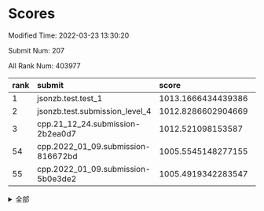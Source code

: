 # Scores

Modified Time: 2022-03-23 13:30:20

Submit Num: 207

All Rank Num: 403977

| rank |               submit               |       score        |       sigma        | pk_num |
| :--- | :--------------------------------- | :----------------- | :----------------- | :----- |
| 1    | jsonzb.test.test_1                 | 1013.1666434439386 | 0.8199060269593553 | 7808   |
| 2    | jsonzb.test.submission_level_4     | 1012.8286602904669 | 0.8008559042141965 | 7804   |
| 3    | cpp.21_12_24.submission-2b2ea0d7   | 1012.521098153587  | 0.783789765465336  | 7807   |
| 54   | cpp.2022_01_09.submission-816672bd | 1005.5545148277155 | 0.7220655013230312 | 7806   |
| 55   | cpp.2022_01_09.submission-5b0e3de2 | 1005.4919342283547 | 0.7155779313102513 | 7803   |


<details>
<summary>全部</summary>

| rank |                 submit                 |       score        |       sigma        | pk_num |
| :--- | :------------------------------------- | :----------------- | :----------------- | :----- |
| 1    | jsonzb.test.test_1                     | 1013.1666434439386 | 0.8199060269593553 | 7808   |
| 2    | jsonzb.test.submission_level_4         | 1012.8286602904669 | 0.8008559042141965 | 7804   |
| 3    | cpp.21_12_24.submission-2b2ea0d7       | 1012.521098153587  | 0.783789765465336  | 7807   |
| 4    | gobigger.level_3.submission_level_3_0  | 1011.8834881552223 | 0.7586784164017301 | 7808   |
| 5    | gobigger.level_3.submission_level_3_36 | 1011.674730625498  | 0.7703066447335122 | 7804   |
| 6    | gobigger.level_3.submission_level_3_15 | 1011.5681684321644 | 0.7789264281553441 | 7807   |
| 7    | gobigger.level_3.submission_level_3_28 | 1011.3671502422925 | 0.7536856902358743 | 7805   |
| 8    | gobigger.level_3.submission_level_3_25 | 1011.3159322080367 | 0.7608329254312542 | 7808   |
| 9    | gobigger.level_3.submission_level_3_4  | 1011.1375895633212 | 0.7804718938203757 | 7803   |
| 10   | gobigger.level_3.submission_level_3_22 | 1011.0450545858833 | 0.7443099509851192 | 7809   |
| 11   | gobigger.level_3.submission_level_3_30 | 1010.9672693470187 | 0.7553103030691324 | 7805   |
| 12   | gobigger.level_3.submission_level_3_29 | 1010.7316338545572 | 0.7647481381341263 | 7808   |
| 13   | gobigger.level_3.submission_level_3_6  | 1010.6914559713548 | 0.7563545875133258 | 7805   |
| 14   | gobigger.level_3.submission_level_3_9  | 1010.5796702882676 | 0.7875143114235946 | 7803   |
| 15   | gobigger.level_3.submission_level_3_43 | 1010.542165970429  | 0.7978413032427677 | 7804   |
| 16   | gobigger.level_3.submission_level_3_47 | 1010.4913301703915 | 0.749205923189244  | 7810   |
| 17   | gobigger.level_3.submission_level_3_21 | 1010.4385005556096 | 0.7431045378643759 | 7808   |
| 18   | gobigger.level_3.submission_level_3_33 | 1010.4348600240226 | 0.7762842800990767 | 7810   |
| 19   | gobigger.level_3.submission_level_3_27 | 1010.3674947344438 | 0.754093676236623  | 7805   |
| 20   | gobigger.level_3.submission_level_3_38 | 1010.3577058092058 | 0.7625951934775386 | 7812   |
| 21   | gobigger.level_3.submission_level_3_40 | 1010.3199697315641 | 0.759900658454157  | 7811   |
| 22   | gobigger.level_3.submission_level_3_42 | 1010.3035335734086 | 0.772296764813557  | 7800   |
| 23   | gobigger.level_3.submission_level_3_49 | 1010.2996123637774 | 0.7517761721300973 | 7804   |
| 24   | gobigger.level_3.submission_level_3_19 | 1010.2963116524884 | 0.7664644953177555 | 7802   |
| 25   | gobigger.level_3.submission_level_3_34 | 1010.2021388054803 | 0.7559879531111096 | 7802   |
| 26   | gobigger.level_3.submission_level_3_41 | 1010.1220967328113 | 0.7468433022139963 | 7804   |
| 27   | gobigger.level_3.submission_level_3_11 | 1010.1019005639517 | 0.7768672643814702 | 7806   |
| 28   | gobigger.level_3.submission_level_3_23 | 1009.9988124687342 | 0.7562942189119577 | 7811   |
| 29   | gobigger.level_3.submission_level_3_24 | 1009.860111999999  | 0.7713783096501192 | 7808   |
| 30   | gobigger.level_3.submission_level_3_26 | 1009.8394929950285 | 0.740316364895376  | 7805   |
| 31   | gobigger.level_3.submission_level_3_2  | 1009.7933477880365 | 0.7336149875256939 | 7804   |
| 32   | gobigger.level_3.submission_level_3_20 | 1009.7378052591647 | 0.7471151500379727 | 7807   |
| 33   | gobigger.level_3.submission_level_3_12 | 1009.710417675156  | 0.773949113760511  | 7805   |
| 34   | gobigger.level_3.submission_level_3_16 | 1009.6982395996894 | 0.7666275338894069 | 7801   |
| 35   | gobigger.level_3.submission_level_3_45 | 1009.648764577358  | 0.7439602801470885 | 7807   |
| 36   | gobigger.level_3.submission_level_3_1  | 1009.5987198155947 | 0.754008144028742  | 7806   |
| 37   | gobigger.level_3.submission_level_3_3  | 1009.5502306878932 | 0.7464360605303585 | 7802   |
| 38   | gobigger.level_3.submission_level_3_5  | 1009.5306342893891 | 0.7514332614388307 | 7803   |
| 39   | gobigger.level_3.submission_level_3_10 | 1009.4359215742691 | 0.7446626339098504 | 7810   |
| 40   | gobigger.level_3.submission_level_3_31 | 1009.3970860085813 | 0.7384591521545213 | 7804   |
| 41   | gobigger.level_3.submission_level_3_14 | 1009.3840446168741 | 0.7582702681948879 | 7803   |
| 42   | gobigger.level_3.submission_level_3_39 | 1009.3048446508724 | 0.7878614405655255 | 7808   |
| 43   | gobigger.level_3.submission_level_3_32 | 1009.1702466261112 | 0.7451249893840743 | 7805   |
| 44   | gobigger.level_3.submission_level_3_7  | 1009.1578252942542 | 0.7733368247868659 | 7807   |
| 45   | gobigger.level_3.submission_level_3_17 | 1009.0958019028448 | 0.7373782929480582 | 7807   |
| 46   | gobigger.level_3.submission_level_3_48 | 1009.0547218368216 | 0.7557599229620687 | 7803   |
| 47   | gobigger.level_3.submission_level_3_13 | 1008.9939401829738 | 0.7809976781990143 | 7807   |
| 48   | gobigger.level_3.submission_level_3_37 | 1008.9120756013122 | 0.7537632353851683 | 7809   |
| 49   | gobigger.level_3.submission_level_3_44 | 1008.8026437895858 | 0.758538064635388  | 7803   |
| 50   | gobigger.level_3.submission_level_3_46 | 1008.648957384579  | 0.749221059942014  | 7802   |
| 51   | gobigger.level_3.submission_level_3_35 | 1008.5979887978277 | 0.7343159039680187 | 7810   |
| 52   | gobigger.level_3.submission_level_3_18 | 1008.4982544343068 | 0.7621337401999191 | 7809   |
| 53   | gobigger.level_3.submission_level_3_8  | 1008.4298136666961 | 0.7459612377994217 | 7811   |
| 54   | cpp.2022_01_09.submission-816672bd     | 1005.5545148277155 | 0.7220655013230312 | 7806   |
| 55   | cpp.2022_01_09.submission-5b0e3de2     | 1005.4919342283547 | 0.7155779313102513 | 7803   |
| 56   | gobigger.level_1.submission_level_1_30 | 1005.361735729949  | 0.7246465347717824 | 7801   |
| 57   | gobigger.level_1.submission_level_1_41 | 1004.684817338606  | 0.7239309158867837 | 7802   |
| 58   | gobigger.level_1.submission_level_1_34 | 1004.3481422872493 | 0.7177846929903383 | 7809   |
| 59   | gobigger.level_1.submission_level_1_19 | 1004.335764387843  | 0.721652617692221  | 7804   |
| 60   | gobigger.level_1.submission_level_1_20 | 1004.2690438800056 | 0.7121841595590541 | 7811   |
| 61   | gobigger.level_1.submission_level_1_43 | 1004.230924880403  | 0.7196030244821772 | 7810   |
| 62   | gobigger.level_1.submission_level_1_44 | 1004.2268554351051 | 0.7325328571694482 | 7808   |
| 63   | gobigger.level_1.submission_level_1_27 | 1004.0918453177561 | 0.7250427324109557 | 7806   |
| 64   | gobigger.level_1.submission_level_1_1  | 1003.9482120159604 | 0.7271690341480063 | 7805   |
| 65   | gobigger.level_1.submission_level_1_4  | 1003.8988108962269 | 0.7106453415184617 | 7803   |
| 66   | gobigger.level_1.submission_level_1_42 | 1003.888533712816  | 0.7298991373510009 | 7802   |
| 67   | gobigger.level_1.submission_level_1_47 | 1003.7696402811232 | 0.7146062771717038 | 7810   |
| 68   | gobigger.level_1.submission_level_1_25 | 1003.7411770851846 | 0.7096119922259326 | 7808   |
| 69   | gobigger.level_1.submission_level_1_5  | 1003.7166365961132 | 0.7283958786360358 | 7810   |
| 70   | gobigger.level_1.submission_level_1_0  | 1003.6976846941052 | 0.7126887840697831 | 7805   |
| 71   | gobigger.level_1.submission_level_1_23 | 1003.6449275310046 | 0.7063350592424404 | 7810   |
| 72   | gobigger.level_1.submission_level_1_38 | 1003.6330230324419 | 0.7137621263011471 | 7809   |
| 73   | gobigger.level_1.submission_level_1_18 | 1003.561146627521  | 0.720179272040516  | 7806   |
| 74   | gobigger.level_1.submission_level_1_3  | 1003.5112096399861 | 0.717860015165101  | 7804   |
| 75   | gobigger.level_1.submission_level_1_13 | 1003.4936084635062 | 0.7089424701092839 | 7802   |
| 76   | gobigger.level_1.submission_level_1_9  | 1003.4592865102269 | 0.7099150623222882 | 7812   |
| 77   | gobigger.level_1.submission_level_1_36 | 1003.3897073351682 | 0.7268153069785733 | 7810   |
| 78   | gobigger.level_1.submission_level_1_11 | 1003.3679398535871 | 0.7054697793794413 | 7811   |
| 79   | gobigger.level_1.submission_level_1_22 | 1003.3260156366242 | 0.7167556638257108 | 7809   |
| 80   | gobigger.level_1.submission_level_1_2  | 1003.2770033659091 | 0.7213929327735655 | 7807   |
| 81   | gobigger.level_1.submission_level_1_39 | 1003.2353263502561 | 0.7221604367453294 | 7805   |
| 82   | gobigger.level_1.submission_level_1_33 | 1003.2291982271056 | 0.701286772844266  | 7804   |
| 83   | gobigger.level_1.submission_level_1_15 | 1003.2060315466246 | 0.7220380153210516 | 7808   |
| 84   | gobigger.level_1.submission_level_1_35 | 1003.1720058753699 | 0.7150646292466651 | 7805   |
| 85   | gobigger.level_1.submission_level_1_24 | 1003.1620065769961 | 0.726111890853812  | 7806   |
| 86   | gobigger.level_1.submission_level_1_14 | 1003.0856534089846 | 0.7170042495582031 | 7811   |
| 87   | gobigger.level_1.submission_level_1_26 | 1003.0203000949576 | 0.7161812532148362 | 7806   |
| 88   | gobigger.level_1.submission_level_1_7  | 1003.0188068662043 | 0.7291735981154417 | 7805   |
| 89   | gobigger.level_1.submission_level_1_17 | 1002.9813634688264 | 0.7100945608191418 | 7806   |
| 90   | gobigger.level_1.submission_level_1_29 | 1002.9452274858813 | 0.7208231646749362 | 7806   |
| 91   | gobigger.level_1.submission_level_1_8  | 1002.942640450991  | 0.7013998215821408 | 7798   |
| 92   | gobigger.level_1.submission_level_1_37 | 1002.9356188886089 | 0.7219753293379426 | 7803   |
| 93   | gobigger.level_1.submission_level_1_6  | 1002.9284198257075 | 0.7158797932778015 | 7806   |
| 94   | gobigger.level_1.submission_level_1_40 | 1002.8795250832038 | 0.7239014532783575 | 7800   |
| 95   | gobigger.level_1.submission_level_1_48 | 1002.8705626644518 | 0.7123870586569835 | 7806   |
| 96   | gobigger.level_1.submission_level_1_31 | 1002.8337776291742 | 0.7115842891845322 | 7808   |
| 97   | gobigger.level_1.submission_level_1_45 | 1002.6359442186787 | 0.7177850109390616 | 7811   |
| 98   | gobigger.level_1.submission_level_1_16 | 1002.6020353555979 | 0.7145676403555064 | 7809   |
| 99   | gobigger.level_1.submission_level_1_12 | 1002.5629419366586 | 0.7102633013270744 | 7805   |
| 100  | gobigger.level_1.submission_level_1_49 | 1002.5460766365301 | 0.7141062197335222 | 7809   |
| 101  | gobigger.level_1.submission_level_1_32 | 1002.3823191352885 | 0.7125648115718041 | 7808   |
| 102  | gobigger.level_1.submission_level_1_10 | 1002.2809215078094 | 0.7115982788264513 | 7808   |
| 103  | gobigger.level_1.submission_level_1_28 | 1001.8696358406679 | 0.7121527200573214 | 7807   |
| 104  | gobigger.level_1.submission_level_1_46 | 1001.6163316605804 | 0.7068170316456637 | 7807   |
| 105  | gobigger.level_1.submission_level_1_21 | 1001.288866717491  | 0.7064511049125201 | 7807   |
| 106  | gobigger.random.submission_random_21   | 997.3677199893773  | 0.7028939961048577 | 7801   |
| 107  | gobigger.random.submission_random_26   | 997.1594469523573  | 0.7137401557328599 | 7808   |
| 108  | gobigger.random.submission_random_11   | 997.0513259293492  | 0.7266569374387541 | 7806   |
| 109  | gobigger.random.submission_random_29   | 996.9998826701632  | 0.714944176030127  | 7811   |
| 110  | gobigger.random.submission_random_14   | 996.929123573761   | 0.6963503241331416 | 7808   |
| 111  | gobigger.random.submission_random_19   | 996.8898697155822  | 0.7140487357719386 | 7807   |
| 112  | gobigger.random.submission_random_9    | 996.7855837071162  | 0.713349266714454  | 7803   |
| 113  | gobigger.random.submission_random_32   | 996.78511264287    | 0.7198390311271659 | 7806   |
| 114  | gobigger.random.submission_random_15   | 996.6153853644514  | 0.7141634571854367 | 7810   |
| 115  | gobigger.random.submission_random_27   | 996.5277419283701  | 0.708678044235747  | 7805   |
| 116  | gobigger.random.submission_random_20   | 996.4991948064245  | 0.7252824778955772 | 7811   |
| 117  | gobigger.random.submission_random_0    | 996.4716837115045  | 0.7105281891154557 | 7797   |
| 118  | gobigger.random.submission_random_33   | 996.4303946144287  | 0.7141272343858293 | 7803   |
| 119  | gobigger.random.submission_random_48   | 996.360723341558   | 0.7213734745918338 | 7805   |
| 120  | gobigger.random.submission_random_49   | 996.3577430538814  | 0.7063953351020703 | 7806   |
| 121  | gobigger.random.submission_random_7    | 996.2680639665354  | 0.7150767324121319 | 7807   |
| 122  | gobigger.random.submission_random_45   | 996.2474542134935  | 0.696382157399203  | 7806   |
| 123  | gobigger.random.submission_random_3    | 996.1232683041394  | 0.7159098119539543 | 7804   |
| 124  | gobigger.random.submission_random_12   | 996.0883132462412  | 0.7145459879353817 | 7810   |
| 125  | gobigger.random.submission_random_28   | 996.0439783217732  | 0.7090439281381802 | 7807   |
| 126  | gobigger.random.submission_random_40   | 996.0142752820618  | 0.7027326160868679 | 7804   |
| 127  | gobigger.random.submission_random_23   | 996.003836799009   | 0.7091626969110962 | 7806   |
| 128  | gobigger.random.submission_random_5    | 995.9636180024423  | 0.7029067424419339 | 7801   |
| 129  | gobigger.random.submission_random_25   | 995.9587641143281  | 0.7083230668058831 | 7806   |
| 130  | gobigger.random.submission_random_17   | 995.9335872871684  | 0.700538766540403  | 7807   |
| 131  | gobigger.random.submission_random_42   | 995.924933446639   | 0.7023464674789343 | 7805   |
| 132  | gobigger.random.submission_random_39   | 995.8467709424241  | 0.7124442073403138 | 7809   |
| 133  | gobigger.random.submission_random_13   | 995.8443952015284  | 0.7063450611624655 | 7806   |
| 134  | gobigger.random.submission_random_16   | 995.8438693820686  | 0.7077965053985198 | 7808   |
| 135  | gobigger.random.submission_random_38   | 995.8234690565156  | 0.7153372165554531 | 7800   |
| 136  | gobigger.random.submission_random_31   | 995.7745502419823  | 0.7121206121934649 | 7805   |
| 137  | gobigger.random.submission_random_4    | 995.7227720026938  | 0.7145273789733729 | 7808   |
| 138  | gobigger.random.submission_random_44   | 995.695258784696   | 0.7117283150954217 | 7809   |
| 139  | gobigger.random.submission_random_6    | 995.6296691311692  | 0.7186761409502614 | 7806   |
| 140  | gobigger.random.submission_random_35   | 995.5809083531834  | 0.7285251603471307 | 7807   |
| 141  | gobigger.random.submission_random_43   | 995.4384930215418  | 0.7273259241456304 | 7810   |
| 142  | gobigger.random.submission_random_41   | 995.3982271540484  | 0.7125248058622605 | 7808   |
| 143  | gobigger.random.submission_random_34   | 995.3843266093602  | 0.7148161140737475 | 7808   |
| 144  | gobigger.random.submission_random_47   | 995.3630341226884  | 0.7030491173771095 | 7808   |
| 145  | gobigger.random.submission_random_24   | 995.3571937520555  | 0.7159891555167547 | 7808   |
| 146  | gobigger.random.submission_random_10   | 995.3171454012092  | 0.7093169657038246 | 7805   |
| 147  | gobigger.random.submission_random_22   | 995.2494397727592  | 0.7274108195733288 | 7804   |
| 148  | gobigger.random.submission_random_18   | 995.2309471539346  | 0.7102023487886695 | 7802   |
| 149  | gobigger.random.submission_random_37   | 995.1788247013383  | 0.7162702907407776 | 7804   |
| 150  | gobigger.random.submission_random_2    | 995.0783324118604  | 0.7262400721559237 | 7811   |
| 151  | gobigger.random.submission_random_36   | 995.0255102434692  | 0.737712706806602  | 7804   |
| 152  | gobigger.random.submission_random_46   | 994.9978634663055  | 0.7211567738668435 | 7809   |
| 153  | gobigger.random.submission_random_1    | 994.9658601989672  | 0.7184929907888045 | 7803   |
| 154  | gobigger.random.submission_random_8    | 994.8931758370163  | 0.7236327167677614 | 7802   |
| 155  | gobigger.random.submission_random_30   | 994.821583485391   | 0.7186640074490213 | 7807   |
| 156  | gobigger.level_2.submission_level_2_22 | 994.0080915639118  | 0.7312307753405322 | 7808   |
| 157  | gobigger.level_2.submission_level_2_27 | 993.7771560077396  | 0.7337728111326515 | 7802   |
| 158  | gobigger.level_2.submission_level_2_23 | 993.6979325278128  | 0.7333937190854423 | 7804   |
| 159  | gobigger.level_2.submission_level_2_2  | 993.6381209840105  | 0.7217504403450086 | 7810   |
| 160  | gobigger.level_2.submission_level_2_21 | 993.4074659450639  | 0.734373433789075  | 7800   |
| 161  | gobigger.level_2.submission_level_2_38 | 993.3321130300025  | 0.7397394933864493 | 7810   |
| 162  | gobigger.level_2.submission_level_2_7  | 993.309785714063   | 0.7411845235166933 | 7805   |
| 163  | gobigger.level_2.submission_level_2_41 | 992.9701182008099  | 0.73392278801117   | 7808   |
| 164  | gobigger.level_2.submission_level_2_15 | 992.8668826213201  | 0.7419164126153356 | 7810   |
| 165  | gobigger.level_2.submission_level_2_19 | 992.7949352991508  | 0.7354776500257542 | 7808   |
| 166  | gobigger.level_2.submission_level_2_1  | 992.6395176345596  | 0.7445531872685655 | 7808   |
| 167  | gobigger.level_2.submission_level_2_3  | 992.6284794682655  | 0.7381912185919022 | 7808   |
| 168  | gobigger.level_2.submission_level_2_48 | 992.6138947156427  | 0.7244610674260616 | 7807   |
| 169  | gobigger.level_2.submission_level_2_8  | 992.5667372723195  | 0.7342173667243567 | 7808   |
| 170  | gobigger.level_2.submission_level_2_14 | 992.5468881690783  | 0.7496711772240602 | 7803   |
| 171  | gobigger.level_2.submission_level_2_5  | 992.420893316649   | 0.7414683753961836 | 7803   |
| 172  | gobigger.level_2.submission_level_2_9  | 992.3782385083821  | 0.7342825307278026 | 7808   |
| 173  | gobigger.level_2.submission_level_2_44 | 992.3489148565168  | 0.7368206842554995 | 7805   |
| 174  | gobigger.level_2.submission_level_2_0  | 992.3316873797395  | 0.7396002637602396 | 7808   |
| 175  | gobigger.level_2.submission_level_2_26 | 992.3111379340878  | 0.7339175395914431 | 7806   |
| 176  | gobigger.level_2.submission_level_2_4  | 992.276319683154   | 0.7388741130818075 | 7805   |
| 177  | gobigger.level_2.submission_level_2_16 | 992.2227987170091  | 0.7435127973126169 | 7804   |
| 178  | gobigger.level_2.submission_level_2_17 | 992.1912572289164  | 0.7290002651981411 | 7806   |
| 179  | gobigger.level_2.submission_level_2_18 | 992.0829307685257  | 0.7297370316663354 | 7809   |
| 180  | gobigger.level_2.submission_level_2_25 | 992.0771389132018  | 0.7434297708059622 | 7804   |
| 181  | gobigger.level_2.submission_level_2_20 | 992.0256830090941  | 0.7368919595253597 | 7808   |
| 182  | gobigger.level_2.submission_level_2_47 | 992.0177852715409  | 0.7371760575936903 | 7806   |
| 183  | gobigger.level_2.submission_level_2_36 | 991.9801105397189  | 0.7524937084956529 | 7811   |
| 184  | gobigger.level_2.submission_level_2_35 | 991.9645104791554  | 0.748616364114205  | 7807   |
| 185  | gobigger.level_2.submission_level_2_31 | 991.9189519530864  | 0.7319987541032109 | 7811   |
| 186  | gobigger.level_2.submission_level_2_6  | 991.9034001632742  | 0.7530395168183307 | 7807   |
| 187  | gobigger.level_2.submission_level_2_46 | 991.8656337393886  | 0.7437694438734966 | 7806   |
| 188  | gobigger.level_2.submission_level_2_29 | 991.8530161479514  | 0.7634027408642322 | 7803   |
| 189  | gobigger.level_2.submission_level_2_34 | 991.8071092518737  | 0.7566439284249555 | 7807   |
| 190  | gobigger.level_2.submission_level_2_24 | 991.8064660305009  | 0.7569532631904632 | 7803   |
| 191  | gobigger.level_2.submission_level_2_11 | 991.7789058190602  | 0.738595656338147  | 7810   |
| 192  | gobigger.level_2.submission_level_2_49 | 991.6848232044973  | 0.7542434328029474 | 7804   |
| 193  | gobigger.level_2.submission_level_2_45 | 991.6364305803199  | 0.7519484240869861 | 7808   |
| 194  | gobigger.level_2.submission_level_2_30 | 991.5396248017931  | 0.7395042555446455 | 7806   |
| 195  | gobigger.level_2.submission_level_2_12 | 991.4812601081594  | 0.7382453738375112 | 7808   |
| 196  | gobigger.level_2.submission_level_2_10 | 991.4686889590175  | 0.743212443952889  | 7808   |
| 197  | gobigger.level_2.submission_level_2_33 | 991.4322736692818  | 0.745864961157763  | 7806   |
| 198  | gobigger.level_2.submission_level_2_13 | 991.3956307344222  | 0.7445668180329386 | 7812   |
| 199  | gobigger.level_2.submission_level_2_32 | 991.3626870022641  | 0.7612732561771896 | 7810   |
| 200  | gobigger.level_2.submission_level_2_28 | 991.2035642468468  | 0.7482275957063315 | 7805   |
| 201  | gobigger.level_2.submission_level_2_42 | 991.1979588011887  | 0.7381447470809449 | 7808   |
| 202  | gobigger.level_2.submission_level_2_40 | 990.8533325369651  | 0.7580082571561002 | 7808   |
| 203  | gobigger.level_2.submission_level_2_43 | 990.4511964301089  | 0.7682878082539759 | 7801   |
| 204  | gobigger.level_2.submission_level_2_39 | 990.3744472150557  | 0.7632097545406117 | 7812   |
| 205  | gobigger.level_2.submission_level_2_37 | 990.1196222583321  | 0.7965919049484634 | 7808   |
| 206  | gobigger.none.submission_none_0        | 977.923855791247   | 1.2590376857662833 | 7808   |
| 207  | gobigger.none.submission_none_1        | 976.2136400519054  | 1.458918887076215  | 7806   |

</details>